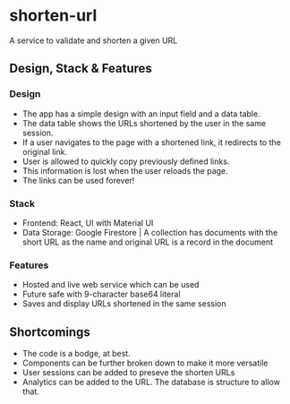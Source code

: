 # shorten-url
A service to validate and shorten a given URL

## Design, Stack & Features

### Design
- The app has a simple design with an input field and a data table.
- The data table shows the URLs shortened by the user in the same session. 
- If a user navigates to the page with a shortened link, it redirects to the original link. 
- User is allowed to quickly copy previously defined links.
- This information is lost when the user reloads the page.
- The links can be used forever!

### Stack
- Frontend: React, UI with Material UI
- Data Storage: Google Firestore | A collection has documents with the short URL as the name and original URL is a record in the document


### Features
- Hosted and live web service which can be used
- Future safe with 9-character base64 literal
- Saves and display URLs shortened in the same session



## Shortcomings
- The code is a bodge, at best. 
- Components can be further broken down to make it more versatile
- User sessions can be added to preseve the shorten URLs
- Analytics can be added to the URL. The database is structure to allow that.
